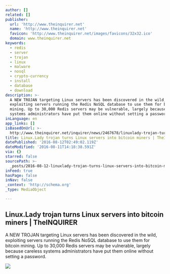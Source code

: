 ```yaml
---
author: []
related: []
publisher:
  url: 'http://www.theinquirer.net'
  name: 'http://www.theinquirer.net'
  favicon: 'http://www.theinquirer.net/images/favicons/32x32.ico'
  domain: www.theinquirer.net
keywords:
  - redis
  - server
  - trojan
  - linux
  - malware
  - nosql
  - crypto-currency
  - install
  - database
  - download
description: >-
  A NEW TROJAN targeting Linux servers has been discovered in the wild,
  exploiting servers running the Redis NoSQL database to use them for bitcoin
  mining. Up to 30,000 Redis servers may be vulnerable, largely because careless
  systems administrators have put them online without setting a password.
inLanguage: en
app_links: []
isBasedOnUrl: >-
  http://www.theinquirer.net/inquirer/news/2467678/linuxlady-trojan-turns-linux-servers-into-bitcoin-miners
title: Linux.Lady trojan turns Linux servers into bitcoin miners | TheINQUIRER
datePublished: '2016-08-12T02:49:02.119Z'
dateModified: '2016-08-11T14:18:38.591Z'
via: {}
starred: false
sourcePath: >-
  _posts/2016-08-12-linuxlady-trojan-turns-linux-servers-into-bitcoin-miners-or.md
inFeed: true
hasPage: false
inNav: false
_context: 'http://schema.org'
_type: MediaObject

---
```

<article style=""><h1>Linux.Lady trojan turns Linux servers into bitcoin miners | TheINQUIRER</h1><p>A NEW TROJAN targeting Linux servers has been discovered in the wild, exploiting servers running the Redis NoSQL database to use them for bitcoin mining. Up to 30,000 Redis servers may be vulnerable, largely because careless systems administrators have put them online without setting a password.</p><img src="http://www.theinquirer.net/IMG/565/352565/trojan-buried-in-code-580x358.jpeg?1470912959" /></article>